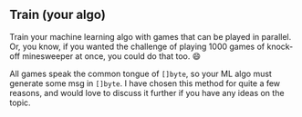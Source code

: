 ## Train (your algo)

Train your machine learning algo with games that can be played in parallel. Or, you know, if you wanted the challenge of playing 1000 games of knock-off minesweeper at once, you could do that too. :smile:

All games speak the common tongue of `[]byte`, so your ML algo must generate some msg in `[]byte`. I have chosen this method for quite a few reasons, and would love to discuss it further if you have any ideas on the topic. 

